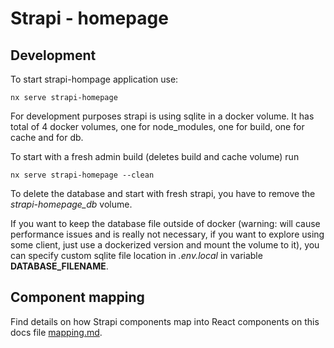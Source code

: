 # Strapi - homepage

## Development

To start strapi-hompage application use:

```
nx serve strapi-homepage
```

For development purposes strapi is using sqlite in a docker volume. It has total of 4 docker volumes, one for node_modules, one for build, one for cache and for db.

To start with a fresh admin build (deletes build and cache volume) run

```
nx serve strapi-homepage --clean
```

To delete the database and start with fresh strapi, you have to remove the _strapi-homepage_db_ volume.

If you want to keep the database file outside of docker (warning: will cause performance issues and is really not necessary, if you want to explore using some client, just use a dockerized version and mount the volume to it), you can specify custom sqlite file location in _.env.local_ in variable **DATABASE_FILENAME**.

## Component mapping

Find details on how Strapi components map into React components on this docs file [mapping.md](../../../docs/apps/homepage/mapping.md).
